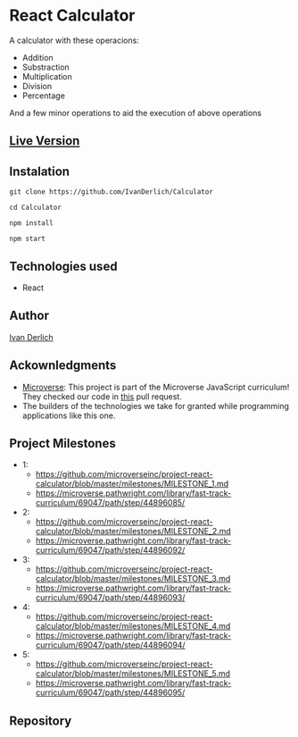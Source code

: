 # React Calculator

A calculator with these operacions:

  - Addition
  - Substraction
  - Multiplication
  - Division
  - Percentage

And a few minor operations to aid the execution of above operations

## [Live Version](https://ivanderlich-calculator.netlify.app/)

## Instalation

    git clone https://github.com/IvanDerlich/Calculator

    cd Calculator

    npm install

    npm start


## Technologies used

  - React

## Author

[Ivan Derlich](https://www.ivanderlich.com)

## Ackownledgments
  
- [Microverse](https://www.microverse.org/):   This project is part of the Microverse JavaScript curriculum! They checked our code in [this](https://github.com/SantiagoGuerra/to-do/pull/1) pull request.
- The builders of the technologies we take for granted while programming applications like this one.

## Project Milestones

- 1: 
  - https://github.com/microverseinc/project-react-calculator/blob/master/milestones/MILESTONE_1.md
  - https://microverse.pathwright.com/library/fast-track-curriculum/69047/path/step/44896085/
- 2: 
  - https://github.com/microverseinc/project-react-calculator/blob/master/milestones/MILESTONE_2.md
  - https://microverse.pathwright.com/library/fast-track-curriculum/69047/path/step/44896092/
- 3: 
  - https://github.com/microverseinc/project-react-calculator/blob/master/milestones/MILESTONE_3.md
  - https://microverse.pathwright.com/library/fast-track-curriculum/69047/path/step/44896093/
- 4: 
  - https://github.com/microverseinc/project-react-calculator/blob/master/milestones/MILESTONE_4.md
  - https://microverse.pathwright.com/library/fast-track-curriculum/69047/path/step/44896094/
- 5: 
  - https://github.com/microverseinc/project-react-calculator/blob/master/milestones/MILESTONE_5.md
  - https://microverse.pathwright.com/library/fast-track-curriculum/69047/path/step/44896095/

## Repository

